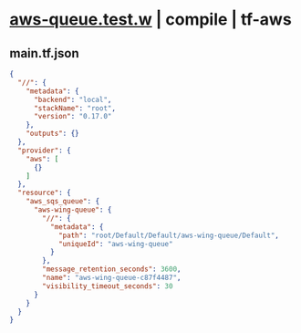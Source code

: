 # [aws-queue.test.w](../../../../../../examples/tests/sdk_tests/queue/aws-queue.test.w) | compile | tf-aws

## main.tf.json
```json
{
  "//": {
    "metadata": {
      "backend": "local",
      "stackName": "root",
      "version": "0.17.0"
    },
    "outputs": {}
  },
  "provider": {
    "aws": [
      {}
    ]
  },
  "resource": {
    "aws_sqs_queue": {
      "aws-wing-queue": {
        "//": {
          "metadata": {
            "path": "root/Default/Default/aws-wing-queue/Default",
            "uniqueId": "aws-wing-queue"
          }
        },
        "message_retention_seconds": 3600,
        "name": "aws-wing-queue-c87f4487",
        "visibility_timeout_seconds": 30
      }
    }
  }
}
```


